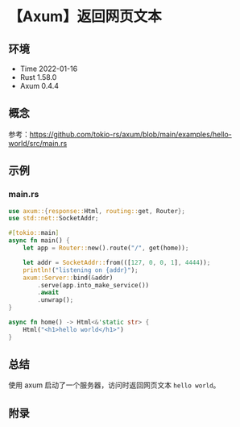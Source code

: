 # 【Axum】返回网页文本

## 环境

- Time 2022-01-16
- Rust 1.58.0
- Axum 0.4.4

## 概念

参考：<https://github.com/tokio-rs/axum/blob/main/examples/hello-world/src/main.rs>  

## 示例

### main.rs

```rust
use axum::{response::Html, routing::get, Router};
use std::net::SocketAddr;

#[tokio::main]
async fn main() {
    let app = Router::new().route("/", get(home));

    let addr = SocketAddr::from(([127, 0, 0, 1], 4444));
    println!("listening on {addr}");
    axum::Server::bind(&addr)
        .serve(app.into_make_service())
        .await
        .unwrap();
}

async fn home() -> Html<&'static str> {
    Html("<h1>hello world</h1>")
}
```

## 总结

使用 axum 启动了一个服务器，访问时返回网页文本 `hello world`。

## 附录

